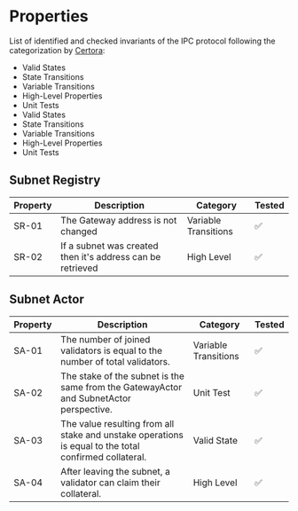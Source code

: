 # Properties

List of identified and checked invariants of the IPC protocol following the categorization by [Certora](https://github.com/Certora/Tutorials/blob/master/06.Lesson_ThinkingProperties/Categorizing_Properties.pdf):

-   Valid States
-   State Transitions
-   Variable Transitions
-   High-Level Properties
-   Unit Tests
-   Valid States
-   State Transitions
-   Variable Transitions
-   High-Level Properties
-   Unit Tests

## Subnet Registry

| Property | Description                                                | Category             | Tested |
| -------- | ---------------------------------------------------------- | -------------------- | ------ |
| SR-01    | The Gateway address is not changed                         | Variable Transitions | ✅     |
| SR-02    | If a subnet was created then it's address can be retrieved | High Level           | ✅     |

## Subnet Actor

| Property | Description                                                                                           | Category             | Tested |
| -------- | ----------------------------------------------------------------------------------------------------- | -------------------- | ------ |
| SA-01    | The number of joined validators is equal to the number of total validators.                           | Variable Transitions | ✅     |
| SA-02    | The stake of the subnet is the same from the GatewayActor and SubnetActor perspective.                | Unit Test            | ✅     |
| SA-03    | The value resulting from all stake and unstake operations is equal to the total confirmed collateral. | Valid State          | ✅     |
| SA-04    | After leaving the subnet, a validator can claim their collateral.                                     | High Level           | ✅     |
